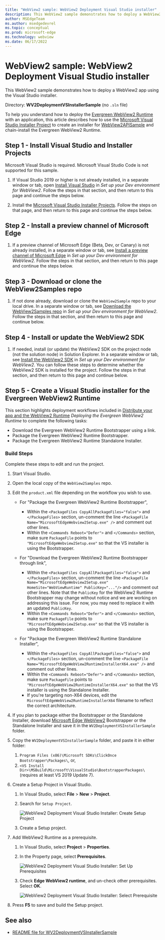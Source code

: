 ```yaml
---
title: "WebView2 sample: WebView2 Deployment Visual Studio installer"
description: This WebView2 sample demonstrates how to deploy a WebView2 app by using the Visual Studio installer.
author: MSEdgeTeam
ms.author: msedgedevrel
ms.topic: conceptual
ms.prod: microsoft-edge
ms.technology: webview
ms.date: 06/17/2022
---
```

# WebView2 sample: WebView2 Deployment Visual Studio installer

This WebView2 sample demonstrates how to deploy a WebView2 app using the Visual Studio installer.

Directory: **WV2DeploymentVSInstallerSample** (no `.sln` file)

To help you understand how to deploy the [Evergreen WebView2 Runtime](/microsoft-edge/webview2/concepts/distribution#deploying-the-evergreen-webview2-runtime) with an application, this article describes how to use the [Microsoft Visual Studio Installer Project](https://marketplace.visualstudio.com/items?itemName=visualstudioclient.MicrosoftVisualStudio2017InstallerProjects) to create an installer for [WebView2APISample](https://github.com/MicrosoftEdge/WebView2Samples/blob/main/SampleApps/WV2DeploymentVSInstallerSample/SampleApps/WebView2APISample/README.md) and chain-install the Evergreen WebView2 Runtime.

<!-- ====================================================================== -->
## Step 1 - Install Visual Studio and Installer Projects

Microsoft Visual Studio is required. Microsoft Visual Studio Code is not supported for this sample.

1. If Visual Studio 2019 or higher is not already installed, in a separate window or tab, open [Install Visual Studio](../how-to/machine-setup.md#install-visual-studio) in _Set up your Dev environment for WebView2_.  Follow the steps in that section, and then return to this page and continue the steps below.

1. Install the [Microsoft Visual Studio Installer Projects](https://marketplace.visualstudio.com/items?itemName=visualstudioclient.MicrosoftVisualStudio2017InstallerProjects). Follow the steps on that page, and then return to this page and continue the steps below.

<!-- ====================================================================== -->
## Step 2 - Install a preview channel of Microsoft Edge

1. If a preview channel of Microsoft Edge (Beta, Dev, or Canary) is not already installed, in a separate window or tab, see [Install a preview channel of Microsoft Edge](../how-to/machine-setup.md#install-a-preview-channel-of-microsoft-edge) in _Set up your Dev environment for WebView2_.  Follow the steps in that section, and then return to this page and continue the steps below.


<!-- ====================================================================== -->
## Step 3 - Download or clone the WebView2Samples repo

1. If not done already, download or clone the `WebView2Sample` repo to your local drive.  In a separate window or tab, see [Download the WebView2Samples repo](../how-to/machine-setup.md#download-the-webview2samples-repo) in _Set up your Dev environment for WebView2_.  Follow the steps in that section, and then return to this page and continue below.


<!-- ====================================================================== -->
<!-- ## Step 5 - Open .sln in Visual Studio -->

<!-- 1. On your local drive, open the `.sln` file in Visual Studio, in the directory:

   *  `<your-repos-directory>/WebView2Samples/SampleApps/WV2DeploymentVSInstallerSample/WV2DeploymentVSInstallerSample.sln`

   or:

   *  `<your-repos-directory>/WebView2Samples-main/SampleApps/WV2DeploymentVSInstallerSample/WV2DeploymentVSInstallerSample.sln` -->


<!-- ====================================================================== -->
<!-- 1. **Visual Studio workloads** - If prompted, install any Visual Studio workloads that are requested.  In a separate window or tab, see [Install Visual Studio workloads](../how-to/machine-setup.md#install-visual-studio-workloads) in _Set up your Dev environment for WebView2_.  Follow the steps in that section, and then return to this page and continue below. -->

   <!-- Solution Explorer shows the **WV2DeploymentVSInstallerSample** project. -->

   <!-- Solution Explorer shows the **WV2DeploymentVSInstallerSample** project: -->

   <!-- ![The WV2DeploymentVSInstallerSample sample opened in Visual Studio in Solution Explorer.](media/wv2deploymentvsinstallersample-in-solution-explorer.png) -->
   <!--todo: create png-->


<!-- ====================================================================== -->
## Step 4 - Install or update the WebView2 SDK

1. If needed, install (or update) the WebView2 SDK on the project node (not the solution node) in Solution Explorer.  In a separate window or tab, see [Install the WebView2 SDK](../how-to/machine-setup.md#install-the-webview2-sdk) in _Set up your Dev environment for WebView2_.  You can follow these steps to determine whether the WebView2 SDK is installed for the project.  Follow the steps in that section, and then return to this page and continue below.


<!-- ====================================================================== -->
<!-- 1. In Visual Studio, select **Debug** > **Start Debugging** (`F5`). -->

   <!-- The sample app window opens. -->


<!-- 1. In the sample app window, use the sample app.  In the Visual Studio code editor, inspect the code; see [README file for WV2DeploymentVSInstallerSample](https://github.com/MicrosoftEdge/WebView2Samples/tree/main/SampleApps/WV2DeploymentVSInstallerSample#readme). -->

<!-- 1. Close the sample app window. -->


<!-- ====================================================================== -->
## Step 5 - Create a Visual Studio installer for the Evergreen WebView2 Runtime

This section highlights deployment workflows included in [Distribute your app and the WebView2 Runtime](/microsoft-edge/webview2/concepts/distribution#deploying-the-evergreen-webview2-runtime) _Deploying the Evergreen WebView2 Runtime_ to complete the following tasks:

* Download the Evergreen WebView2 Runtime Bootstrapper using a link.
* Package the Evergreen WebView2 Runtime Bootstrapper.
* Package the Evergreen WebView2 Runtime Standalone Installer.

### Build Steps

Complete these steps to edit and run the project.

1. Start Visual Studio.

1. Open the local copy of the `WebView2Samples` repo.

1. Edit the `product.xml` file depending on the workflow you wish to use.

    * For "Package the Evergreen WebView2 Runtime Bootstrapper",
        * Within the `<PackageFiles CopyAllPackageFiles="false">` and `</PackageFiles>` section, un-comment the line `<PackageFile Name="MicrosoftEdgeWebview2Setup.exe" />` and comment out other lines.
        * Within the `<Commands Reboot="Defer">` and `</Commands>` section, make sure `PackageFile` points to `"MicrosoftEdgeWebview2Setup.exe"` so that the VS installer is using the Bootstrapper.

    * For "Download the Evergreen WebView2 Runtime Bootstrapper through link",
        * Within the `<PackageFiles CopyAllPackageFiles="false">` and `</PackageFiles>` section, un-comment the line `<PackageFile Name="MicrosoftEdgeWebview2Setup.exe" HomeSite="WebViewRuntime" PublicKey="..."/>` and comment out other lines. Note that the `PublicKey` for the WebView2 Runtime Bootstrapper may change without notice and we are working on addressing this issue. For now, you may need to replace it with an updated `PublicKey`.
        * Within the `<Commands Reboot="Defer">` and `</Commands>` section, make sure `PackageFile` points to `"MicrosoftEdgeWebview2Setup.exe"` so that the VS installer is using the Bootstrapper.

    * For "Package the Evergreen WebView2 Runtime Standalone Installer",
        * Within the `<PackageFiles CopyAllPackageFiles="false">` and `</PackageFiles>` section, un-comment the line `<PackageFile Name="MicrosoftEdgeWebView2RuntimeInstallerX64.exe" />` and comment out other lines.
        * Within the `<Commands Reboot="Defer">` and `</Commands>` section, make sure `PackageFile` points to `"MicrosoftEdgeWebView2RuntimeInstallerX64.exe"` so that the VS installer is using the Standalone Installer.
        * If you're targeting non-X64 devices, edit the `MicrosoftEdgeWebView2RuntimeInstallerX64` filename to reflect the correct architecture.

1. If you plan to package either the Bootstrapper or the Standalone Installer, download [Microsoft Edge WebView2](https://developer.microsoft.com/microsoft-edge/webview2/) Bootstrapper or the Standalone Installer and save it in the `WV2DeploymentVSInstallerSample` folder.

1. Copy the `WV2DeploymentVSInstallerSample` folder, and paste it in either folder:
   1. `Program Files (x86)\Microsoft SDKs\ClickOnce Bootstrapper\Packages\`, or,
   1. `<VS Install Dir>\MSBuild\Microsoft\VisualStudio\BootstrapperPackages\` (requires at least VS 2019 Update 7).

1. Create a Setup Project in Visual Studio. 
   1. In Visual Studio, select **File** > **New** > **Project**. 
   1. Search for `Setup Project`.

       ![WebView2 Deployment Visual Studio Installer: Create Setup Project](./wv2deploymentvsinstaller-create-setup-project.png)

   1. Create a Setup project.

1. Add WebView2 Runtime as a prerequisite. 
   1. In Visual Studio, select **Project** > **Properties**.
   1. In the Property page, select **Prerequisites**.

       ![WebView2 Deployment Visual Studio Installer: Set Up Prerequisites](./wv2deploymentvsinstaller-setup-prerequisites.png)

   1. Check **Edge WebView2 runtime**, and un-check other prerequisites. Select **OK**.
   
       ![WebView2 Deployment Visual Studio Installer: Select Prerequisite](./wv2deploymentvsinstaller-select-prerequisites.png)

1. Press **F5** to save and build the Setup project.


<!-- ====================================================================== -->
## See also

* [README file for WV2DeploymentVSInstallerSample](https://github.com/MicrosoftEdge/WebView2Samples/tree/main/SampleApps/WV2DeploymentVSInstallerSample#readme)
